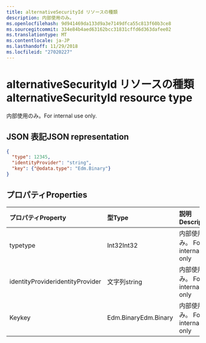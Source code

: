 ```yaml
---
title: alternativeSecurityId リソースの種類
description: 内部使用のみ。
ms.openlocfilehash: 9d941469da133d9a3e7149dfca55c813f60b3ce8
ms.sourcegitcommit: 334e84b4aed63162bcc31831cffd6d363dafee02
ms.translationtype: MT
ms.contentlocale: ja-JP
ms.lasthandoff: 11/29/2018
ms.locfileid: "27020227"
---
```

# <a name="alternativesecurityid-resource-type"></a><span data-ttu-id="93124-103">alternativeSecurityId リソースの種類</span><span class="sxs-lookup"><span data-stu-id="93124-103">alternativeSecurityId resource type</span></span>

<span data-ttu-id="93124-104">内部使用のみ。</span><span class="sxs-lookup"><span data-stu-id="93124-104">For internal use only.</span></span>

## <a name="json-representation"></a><span data-ttu-id="93124-105">JSON 表記</span><span class="sxs-lookup"><span data-stu-id="93124-105">JSON representation</span></span>

<!--{
  "blockType": "resource",
  "@odata.type": "microsoft.graph.alternativeSecurityId"
}-->

```json
{
  "type": 12345,
  "identityProvider": "string",
  "key": {"@odata.type": "Edm.Binary"}
}
```

## <a name="properties"></a><span data-ttu-id="93124-106">プロパティ</span><span class="sxs-lookup"><span data-stu-id="93124-106">Properties</span></span>
| <span data-ttu-id="93124-107">プロパティ</span><span class="sxs-lookup"><span data-stu-id="93124-107">Property</span></span>         | <span data-ttu-id="93124-108">型</span><span class="sxs-lookup"><span data-stu-id="93124-108">Type</span></span>       | <span data-ttu-id="93124-109">説明</span><span class="sxs-lookup"><span data-stu-id="93124-109">Description</span></span>
|:-----------------|:-----------|:---------------------
| <span data-ttu-id="93124-110">type</span><span class="sxs-lookup"><span data-stu-id="93124-110">type</span></span>             | <span data-ttu-id="93124-111">Int32</span><span class="sxs-lookup"><span data-stu-id="93124-111">Int32</span></span>      | <span data-ttu-id="93124-112">内部使用のみ。 </span><span class="sxs-lookup"><span data-stu-id="93124-112">For internal use only</span></span>
| <span data-ttu-id="93124-113">identityProvider</span><span class="sxs-lookup"><span data-stu-id="93124-113">identityProvider</span></span> | <span data-ttu-id="93124-114">文字列</span><span class="sxs-lookup"><span data-stu-id="93124-114">string</span></span>     | <span data-ttu-id="93124-115">内部使用のみ。 </span><span class="sxs-lookup"><span data-stu-id="93124-115">For internal use only</span></span>
| <span data-ttu-id="93124-116">Key</span><span class="sxs-lookup"><span data-stu-id="93124-116">key</span></span>              | <span data-ttu-id="93124-117">Edm.Binary</span><span class="sxs-lookup"><span data-stu-id="93124-117">Edm.Binary</span></span> | <span data-ttu-id="93124-118">内部使用のみ。 </span><span class="sxs-lookup"><span data-stu-id="93124-118">For internal use only</span></span>
